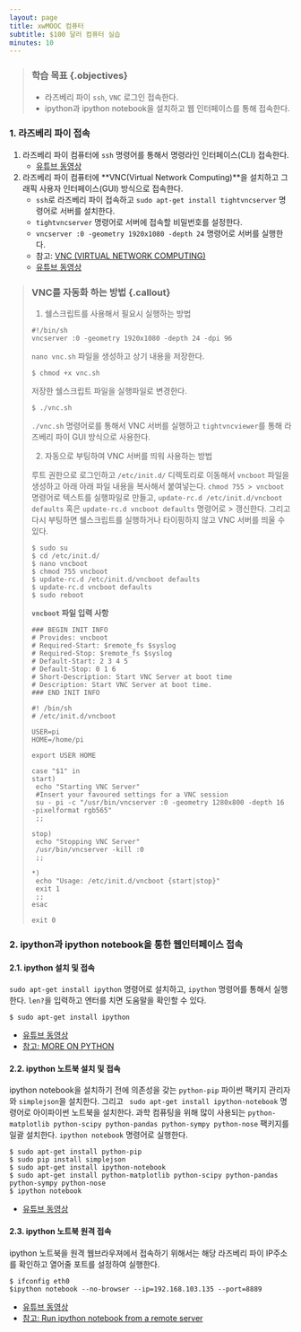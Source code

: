 ```yaml
---
layout: page
title: xwMOOC 컴퓨터
subtitle: $100 달러 컴퓨터 실습
minutes: 10
---
```


> ### 학습 목표 {.objectives}
>
> * 라즈베리 파이 `ssh`, `VNC` 로그인 접속한다.
> * ipython과 ipython notebook을 설치하고 웹 인터페이스를 통해 접속한다.

### 1. 라즈베리 파이 접속

1. 라즈베리 파이 컴퓨터에 `ssh` 명령어를 통해서 명령라인 인터페이스(CLI) 접속한다. 
    - [유튜브 동영상](https://youtu.be/fMsSFypP6Cs)
1. 라즈베리 파이 컴퓨터에 **VNC(Virtual Network Computing)**을 설치하고 그래픽 사용자 인터페이스(GUI) 방식으로 접속한다.
    - `ssh`로 라즈베리 파이 접속하고 `sudo apt-get install tightvncserver` 명령어로 서버를 설치한다.
    - `tightvncserver` 명령어로 서버에 접속할 비밀번호를 설정한다.
    - `vncserver :0 -geometry 1920x1080 -depth 24` 명령어로 서버를 실행한다.
    - 참고: [VNC (VIRTUAL NETWORK COMPUTING)](https://www.raspberrypi.org/documentation/remote-access/vnc/)
    - [유튜브 동영상](https://youtu.be/VjQaijI8fgo)

>### VNC를 자동화 하는 방법 {.callout}
>  
>  1. 쉘스크립트를 사용해서 필요시 실행하는 방법
> 
> ~~~ {.shell}
> #!/bin/sh
> vncserver :0 -geometry 1920x1080 -depth 24 -dpi 96
> ~~~
> `nano vnc.sh` 파일을 생성하고 상기 내용을 저장한다. 
> 
> ~~~ {.shell}
> $ chmod +x vnc.sh
> ~~~
> 저장한 쉘스크립트 파일을 실행파일로 변경한다.
> 
> ~~~ {.shell}
> $ ./vnc.sh
> ~~~
> `./vnc.sh` 명령어로를 통해서 VNC 서버를 실행하고 `tightvncviewer`를 통해 라즈베리 파이 GUI 방식으로 사용한다.
> 
> 2. 자동으로 부팅하여 VNC 서버를 띄워 사용하는 방법
> 
> 루트 권한으로 로그인하고 `/etc/init.d/` 디렉토리로 이동해서 `vncboot` 파일을 생성하고 아래 아래 파일 내용을 복사해서 붙여넣는다. `chmod 755 > vncboot` 명령어로 텍스트를 실행파일로 만들고, `update-rc.d /etc/init.d/vncboot defaults` 혹은 `update-rc.d vncboot defaults` 명령어로 > 갱신한다. 그리고 다시 부팅하면 쉘스크립트를 실행하거나 타이핑하지 않고 VNC 서버를 띄울 수 있다.
> 
> ~~~ {.shell}
> $ sudo su
> $ cd /etc/init.d/
> $ nano vncboot
> $ chmod 755 vncboot
> $ update-rc.d /etc/init.d/vncboot defaults
> $ update-rc.d vncboot defaults
> $ sudo reboot
> ~~~
> 
> **`vncboot` 파일 입력 사항**
>
>~~~ {.shell}
>### BEGIN INIT INFO
># Provides: vncboot
># Required-Start: $remote_fs $syslog
># Required-Stop: $remote_fs $syslog
># Default-Start: 2 3 4 5
># Default-Stop: 0 1 6
># Short-Description: Start VNC Server at boot time
># Description: Start VNC Server at boot time.
>### END INIT INFO
>
>#! /bin/sh
># /etc/init.d/vncboot
>
>USER=pi
>HOME=/home/pi
>
>export USER HOME
>
>case "$1" in
> start)
>  echo "Starting VNC Server"
>  #Insert your favoured settings for a VNC session
>  su - pi -c "/usr/bin/vncserver :0 -geometry 1280x800 -depth 16 -pixelformat rgb565"
>  ;;
>
> stop)
>  echo "Stopping VNC Server"
>  /usr/bin/vncserver -kill :0
>  ;;
>
> *)
>  echo "Usage: /etc/init.d/vncboot {start|stop}"
>  exit 1
>  ;;
>esac
>
>exit 0
>~~~

### 2.  ipython과 ipython notebook을 통한 웹인터페이스 접속

#### 2.1. ipython 설치 및 접속

`sudo apt-get install ipython` 명령어로 설치하고, `ipython` 명령어를 통해서 실행한다. `len?`을 입력하고 엔터를 치면 도움말을 확인할 수 있다.

~~~~ {.shell}
$ sudo apt-get install ipython
~~~~
- [유튜브 동영상](https://youtu.be/hUNM4gKcT80)
- [참고: MORE ON PYTHON](https://www.raspberrypi.org/documentation/usage/python/more.md)

#### 2.2. ipython 노트북 설치 및 접속

ipython notebook을 설치하기 전에 의존성을 갖는 `python-pip` 파이썬 팩키지 관리자와 `simplejson`을 설치한다. 그리고 ` sudo apt-get install ipython-notebook` 명령어로 아이파이썬 노트북을 설치한다. 과학 컴퓨팅을 위해 많이 사용되는 `python-matplotlib python-scipy python-pandas python-sympy python-nose` 팩키지를 일괄 설치한다. `ipython notebook` 명령어로 실행한다.

~~~ {.shell}
$ sudo apt-get install python-pip
$ sudo pip install simplejson
$ sudo apt-get install ipython-notebook
$ sudo apt-get install python-matplotlib python-scipy python-pandas python-sympy python-nose
$ ipython notebook
~~~  
- [유튜브 동영상](https://youtu.be/BWcWBh5cJsg)

#### 2.3. ipython 노트북 원격 접속

ipython 노트북을 원격 웹브라우져에서 접속하기 위해서는 해당 라즈베리 파이 IP주소를 확인하고 열어줄 포트를 설정하여 실행한다.

~~~ {.shell}
$ ifconfig eth0
$ipython notebook --no-browser --ip=192.168.103.135 --port=8889
~~~

- [유튜브 동영상](https://youtu.be/ftY7wh11oH8)
- [참고: Run ipython notebook from a remote server](http://stackoverflow.com/questions/24490278/run-ipython-notebook-from-a-remote-server)